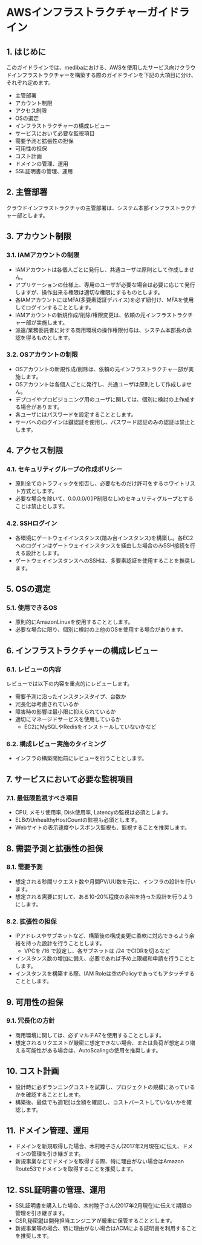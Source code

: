 # AWSインフラストラクチャーガイドライン

## 1. はじめに
このガイドラインでは、medibaにおける、AWSを使用したサービス向けクラウドインフラストラクチャーを構築する際のガイドラインを下記の大項目に分け、それぞれ定めます。

- 主管部署
- アカウント制限
- アクセス制限
- OSの選定
- インフラストラクチャーの構成レビュー
- サービスにおいて必要な監視項目
- 需要予測と拡張性の担保
- 可用性の担保
- コスト計画
- ドメインの管理、運用
- SSL証明書の管理、運用

## 2. 主管部署

クラウドインフラストラクチャの主管部署は、システム本部インフラストラクチャー部とします。

## 3. アカウント制限
### 3.1. IAMアカウントの制限

- IAMアカウントは各個人ごとに発行し、共通ユーザは原則として作成しません。
- アプリケーションの仕様上、専用のユーザが必要な場合は必要に応じて発行しますが、操作出来る権限は適切な権限にするものとします。
- 各IAMアカウントにはMFA(多要素認証デバイス)を必ず紐付け、MFAを使用してログインすることとします。
- IAMアカウントの新規作成/削除/権限変更は、依頼の元インフラストラクチャー部が実施します。
- 派遣/業務委託者に対する商用環境の操作権限付与は、システム本部長の承認を得るものとします。

### 3.2. OSアカウントの制限

- OSアカウントの新規作成/削除は、依頼の元インフラストラクチャー部が実施します。
- OSアカウントは各個人ごとに発行し、共通ユーザは原則として作成しません。
- デプロイやプロビジョニング用のユーザに関しては、個別に検討の上作成する場合があります。
- 各ユーザにはパスワードを設定することとします。
- サーバへのログインは鍵認証を使用し、パスワード認証のみの認証は禁止とします。

## 4. アクセス制限
### 4.1. セキュリティグループの作成ポリシー

- 原則全てのトラフィックを拒否し、必要なものだけ許可をするホワイトリスト方式とします。
- 必要な場合を除いて、0.0.0.0/0(IP制限なし)のセキュリティグループとすることは禁止とします。

### 4.2. SSHログイン

- 各環境にゲートウェイインスタンス(踏み台インスタンス)を構築し。各EC2へのログインはゲートウェイインスタンスを経由した場合のみSSH接続を行える設計とします。
- ゲートウェイインスタンスへのSSHは、多要素認証を使用することを推奨します。

## 5. OSの選定
### 5.1. 使用できるOS

- 原則的にAmazonLinuxを使用することとします。
- 必要な場合に限り、個別に検討の上他のOSを使用する場合があります。

## 6. インフラストラクチャーの構成レビュー
### 6.1. レビューの内容

レビューでは以下の内容を重点的にレビューします。

- 需要予測に沿ったインスタンスタイプ、台数か
- 冗長化は考慮されているか
- 障害時の影響は最小限に抑えられているか
- 適切にマネージドサービスを使用しているか
    - EC2にMySQLやRedisをインストールしていないかなど

### 6.2. 構成レビュー実施のタイミング

- インフラの構築開始前にレビューを行うこととします。

## 7. サービスにおいて必要な監視項目
### 7.1. 最低限監視すべき項目

- CPU, メモリ使用率, Disk使用率, Latencyの監視は必須とします。
- ELBのUnhealthyHostCountの監視も必須とします。
- Webサイトの表示速度やレスポンス監視も、監視することを推奨します。

## 8. 需要予測と拡張性の担保
### 8.1. 需要予測

- 想定される秒間リクエスト数や月間PV/UU数を元に、インフラの設計を行います。
- 想定される需要に対して、ある10-20%程度の余裕を持った設計を行うようにします。

### 8.2. 拡張性の担保

- IPアドレスやサブネットなど、構築後の構成変更に柔軟に対応できるよう余裕を持った設計を行うこととします。
    - VPCを /16 で設定し、各サブネットは /24 でCIDRを切るなど
- インスタンス数の増加に備え、必要であれば予め上限緩和申請を行うこととします。
- インスタンスを構築する際、IAM Roleは空のPolicyであってもアタッチすることとします。

## 9. 可用性の担保
### 9.1. 冗長化の方針

- 商用環境に関しては、必ずマルチAZを使用することとします。
- 想定されるリクエストが厳密に想定できない場合、または負荷が想定より増える可能性がある場合は、AutoScalingの使用を推奨します。

## 10. コスト計画

- 設計時に必ずランニングコストを試算し、プロジェクトの規模にあっているかを確認することとします。
- 構築後、最低でも週1回は金額を確認し、コストバーストしていないかを確認します。

## 11. ドメイン管理、運用

- ドメインを新規取得した場合、木村睦子さん(2017年2月現在)に伝え、ドメインの管理を引き継ぎます。
- 新規事業などでドメインを取得する際、特に理由がない場合はAmazon Route53でドメインを取得することを推奨します。

## 12. SSL証明書の管理、運用

- SSL証明書を購入した場合、木村睦子さん(2017年2月現在)に伝えて期限の管理を引き継ぎます。
- CSR,秘密鍵は開発担当エンジニアが厳重に保管することとします。
- 新規事業等の場合、特に理由がない場合はACMによる証明書を利用することを推奨します。


